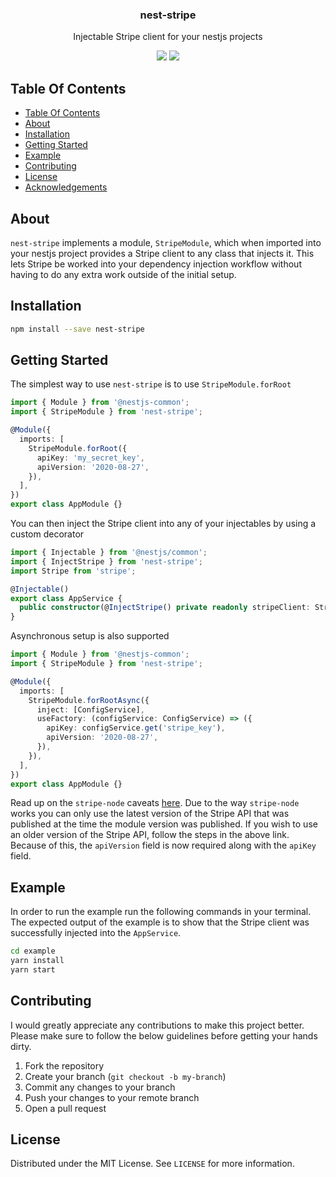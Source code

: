 <p align="center">
  <h3 align="center">
    nest-stripe
  </h3>

  <p align="center">
    Injectable Stripe client for your nestjs projects
  </p>

  <p align="center">
    <img src="https://circleci.com/gh/dhaspden/nest-stripe.svg?style=svg">
    <a href="https://codecov.io/gh/dhaspden/nest-stripe">
      <img src="https://codecov.io/gh/dhaspden/nest-stripe/branch/master/graph/badge.svg" />
    </a>
  </p>
</p>

## Table Of Contents

- [Table Of Contents](#table-of-contents)
- [About](#about)
- [Installation](#installation)
- [Getting Started](#getting-started)
- [Example](#example)
- [Contributing](#contributing)
- [License](#license)
- [Acknowledgements](#acknowledgements)

## About

`nest-stripe` implements a module, `StripeModule`, which when imported into
your nestjs project provides a Stripe client to any class that injects it. This
lets Stripe be worked into your dependency injection workflow without having to
do any extra work outside of the initial setup.

## Installation

```bash
npm install --save nest-stripe
```

## Getting Started

The simplest way to use `nest-stripe` is to use `StripeModule.forRoot`

```typescript
import { Module } from '@nestjs-common';
import { StripeModule } from 'nest-stripe';

@Module({
  imports: [
    StripeModule.forRoot({
      apiKey: 'my_secret_key',
      apiVersion: '2020-08-27',
    }),
  ],
})
export class AppModule {}
```

You can then inject the Stripe client into any of your injectables by using a
custom decorator

```typescript
import { Injectable } from '@nestjs/common';
import { InjectStripe } from 'nest-stripe';
import Stripe from 'stripe';

@Injectable()
export class AppService {
  public constructor(@InjectStripe() private readonly stripeClient: Stripe) {}
}
```

Asynchronous setup is also supported

```typescript
import { Module } from '@nestjs-common';
import { StripeModule } from 'nest-stripe';

@Module({
  imports: [
    StripeModule.forRootAsync({
      inject: [ConfigService],
      useFactory: (configService: ConfigService) => ({
        apiKey: configService.get('stripe_key'),
        apiVersion: '2020-08-27',
      }),
    }),
  ],
})
export class AppModule {}
```

Read up on the `stripe-node` caveats
[here](https://github.com/stripe/stripe-node#usage-with-typescript). Due to the
way `stripe-node` works you can only use the latest version of the Stripe API
that was published at the time the module version was published. If you wish to
use an older version of the Stripe API, follow the steps in the above link.
Because of this, the `apiVersion` field is now required along with the `apiKey`
field.

## Example

In order to run the example run the following commands in your terminal. The
expected output of the example is to show that the Stripe client was
successfully injected into the `AppService`.

```bash
cd example
yarn install
yarn start
```

## Contributing

I would greatly appreciate any contributions to make this project better. Please
make sure to follow the below guidelines before getting your hands dirty.

1. Fork the repository
2. Create your branch (`git checkout -b my-branch`)
3. Commit any changes to your branch
4. Push your changes to your remote branch
5. Open a pull request

## License

Distributed under the MIT License. See `LICENSE` for more information.

